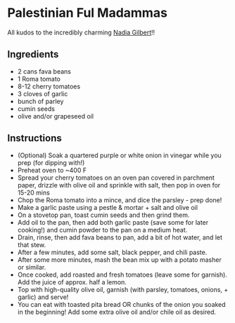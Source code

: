 # Palestinian Ful Madammas

All kudos to the incredibly charming [Nadia Gilbert](https://www.youtube.com/watch?v=IQSWEt4l5xE)!!

## Ingredients
* 2 cans fava beans
* 1 Roma tomato
* 8-12 cherry tomatoes
* 3 cloves of garlic
* bunch of parley
* cumin seeds
* olive and/or grapeseed oil 

## Instructions
* (Optional) Soak a quartered purple or white onion in vinegar while you prep (for dipping with!)
* Preheat oven to ~400 F
* Spread your cherry tomatoes on an oven pan covered in parchment paper, drizzle with olive oil and sprinkle with salt, then pop in oven for 15-20 mins
* Chop the Roma tomato into a mince, and dice the parsley - prep done!
* Make a garlic paste using a pestle & mortar + salt and olive oil
* On a stovetop pan, toast cumin seeds and then grind them. 
* Add oil to the pan, then add both garlic paste (save some for later cooking!) and cumin powder to the pan on a medium heat.
* Drain, rinse, then add fava beans to pan, add a bit of hot water, and let that stew. 
* After a few minutes, add some salt, black pepper, and chili paste.
* After some more minutes, mash the bean mix up with a potato masher or similar.
* Once cooked, add roasted and fresh tomatoes (leave some for garnish). Add the juice of approx. half a lemon.
* Top with high-quality olive oil, garnish (with parsley, tomatoes, onions, + garlic) and serve!
* You can eat with toasted pita bread OR chunks of the onion you soaked in the beginning! Add some extra olive oil and/or chile oil as desired.
